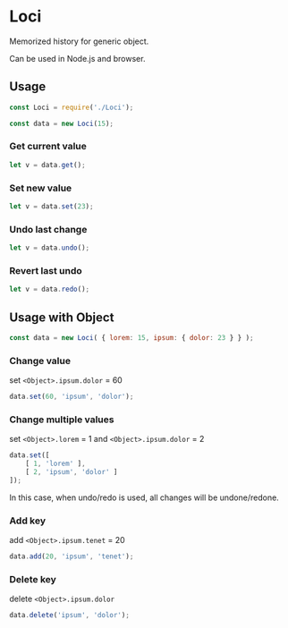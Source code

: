 # Loci

Memorized history for generic object.

Can be used in Node.js and browser.

## Usage 
```js
const Loci = require('./Loci');

const data = new Loci(15);
```

### Get current value

```js
let v = data.get();
```

### Set new value

```js
let v = data.set(23);
```

### Undo last change

```js
let v = data.undo();
```

### Revert last undo

```js
let v = data.redo();
```

## Usage with Object

```js
const data = new Loci( { lorem: 15, ipsum: { dolor: 23 } } );
```

### Change value
set `<Object>.ipsum.dolor` = 60
```js
data.set(60, 'ipsum', 'dolor');
```

### Change multiple values
set `<Object>.lorem` = 1 and `<Object>.ipsum.dolor` = 2
```js
data.set([
	[ 1, 'lorem' ],
	[ 2, 'ipsum', 'dolor' ]
]);
```
In this case, when undo/redo is used, all changes will be undone/redone.

### Add key
add `<Object>.ipsum.tenet` = 20
```js
data.add(20, 'ipsum', 'tenet');
```

### Delete key
delete `<Object>.ipsum.dolor`
```js
data.delete('ipsum', 'dolor');
```